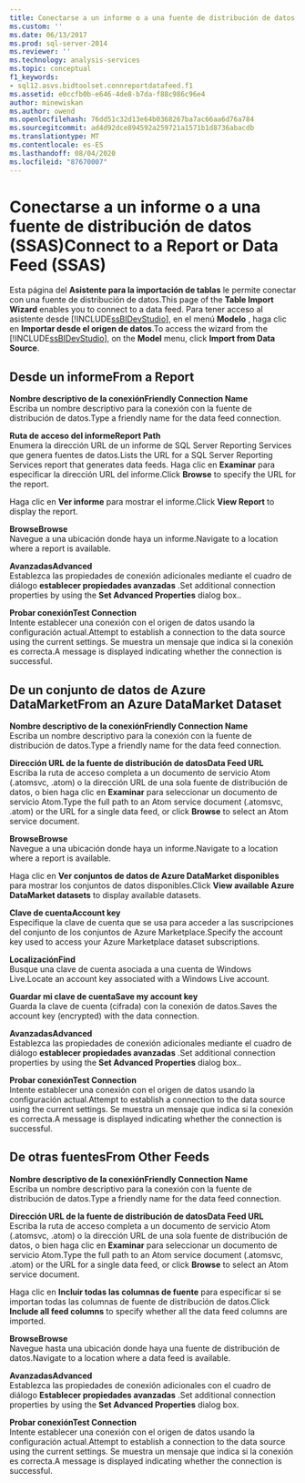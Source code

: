 ```yaml
---
title: Conectarse a un informe o a una fuente de distribución de datos (SSAS) | Microsoft Docs
ms.custom: ''
ms.date: 06/13/2017
ms.prod: sql-server-2014
ms.reviewer: ''
ms.technology: analysis-services
ms.topic: conceptual
f1_keywords:
- sql12.asvs.bidtoolset.connreportdatafeed.f1
ms.assetid: e0ccfb0b-e646-4de8-b7da-f88c986c96e4
author: minewiskan
ms.author: owend
ms.openlocfilehash: 76dd51c32d13e64b0368267ba7ac66aa6d76a784
ms.sourcegitcommit: ad4d92dce894592a259721a1571b1d8736abacdb
ms.translationtype: MT
ms.contentlocale: es-ES
ms.lasthandoff: 08/04/2020
ms.locfileid: "87670007"
---
```

# <a name="connect-to-a-report-or-data-feed-ssas"></a><span data-ttu-id="14bdc-102">Conectarse a un informe o a una fuente de distribución de datos (SSAS)</span><span class="sxs-lookup"><span data-stu-id="14bdc-102">Connect to a Report or Data Feed (SSAS)</span></span>
  <span data-ttu-id="14bdc-103">Esta página del **Asistente para la importación de tablas** le permite conectar con una fuente de distribución de datos.</span><span class="sxs-lookup"><span data-stu-id="14bdc-103">This page of the **Table Import Wizard** enables you to connect to a data feed.</span></span> <span data-ttu-id="14bdc-104">Para tener acceso al asistente desde [!INCLUDE[ssBIDevStudio](../includes/ssbidevstudio-md.md)], en el menú **Modelo** , haga clic en **Importar desde el origen de datos**.</span><span class="sxs-lookup"><span data-stu-id="14bdc-104">To access the wizard from the [!INCLUDE[ssBIDevStudio](../includes/ssbidevstudio-md.md)], on the **Model** menu, click **Import from Data Source**.</span></span>  
  
## <a name="from-a-report"></a><span data-ttu-id="14bdc-105">Desde un informe</span><span class="sxs-lookup"><span data-stu-id="14bdc-105">From a Report</span></span>  
 <span data-ttu-id="14bdc-106">**Nombre descriptivo de la conexión**</span><span class="sxs-lookup"><span data-stu-id="14bdc-106">**Friendly Connection Name**</span></span>  
 <span data-ttu-id="14bdc-107">Escriba un nombre descriptivo para la conexión con la fuente de distribución de datos.</span><span class="sxs-lookup"><span data-stu-id="14bdc-107">Type a friendly name for the data feed connection.</span></span>  
  
 <span data-ttu-id="14bdc-108">**Ruta de acceso del informe**</span><span class="sxs-lookup"><span data-stu-id="14bdc-108">**Report Path**</span></span>  
 <span data-ttu-id="14bdc-109">Enumera la dirección URL de un informe de SQL Server Reporting Services que genera fuentes de datos.</span><span class="sxs-lookup"><span data-stu-id="14bdc-109">Lists the URL for a SQL Server Reporting Services report that generates data feeds.</span></span> <span data-ttu-id="14bdc-110">Haga clic en **Examinar** para especificar la dirección URL del informe.</span><span class="sxs-lookup"><span data-stu-id="14bdc-110">Click **Browse** to specify the URL for the report.</span></span>  
  
 <span data-ttu-id="14bdc-111">Haga clic en **Ver informe** para mostrar el informe.</span><span class="sxs-lookup"><span data-stu-id="14bdc-111">Click **View Report** to display the report.</span></span>  
  
 <span data-ttu-id="14bdc-112">**Browse**</span><span class="sxs-lookup"><span data-stu-id="14bdc-112">**Browse**</span></span>  
 <span data-ttu-id="14bdc-113">Navegue a una ubicación donde haya un informe.</span><span class="sxs-lookup"><span data-stu-id="14bdc-113">Navigate to a location where a report is available.</span></span>  
  
 <span data-ttu-id="14bdc-114">**Avanzadas**</span><span class="sxs-lookup"><span data-stu-id="14bdc-114">**Advanced**</span></span>  
 <span data-ttu-id="14bdc-115">Establezca las propiedades de conexión adicionales mediante el cuadro de diálogo **establecer propiedades avanzadas** .</span><span class="sxs-lookup"><span data-stu-id="14bdc-115">Set additional connection properties by using the **Set Advanced Properties** dialog box..</span></span>  
  
 <span data-ttu-id="14bdc-116">**Probar conexión**</span><span class="sxs-lookup"><span data-stu-id="14bdc-116">**Test Connection**</span></span>  
 <span data-ttu-id="14bdc-117">Intente establecer una conexión con el origen de datos usando la configuración actual.</span><span class="sxs-lookup"><span data-stu-id="14bdc-117">Attempt to establish a connection to the data source using the current settings.</span></span> <span data-ttu-id="14bdc-118">Se muestra un mensaje que indica si la conexión es correcta.</span><span class="sxs-lookup"><span data-stu-id="14bdc-118">A message is displayed indicating whether the connection is successful.</span></span>  
  
## <a name="from-an-azure-datamarket-dataset"></a><span data-ttu-id="14bdc-119">De un conjunto de datos de Azure DataMarket</span><span class="sxs-lookup"><span data-stu-id="14bdc-119">From an Azure DataMarket Dataset</span></span>  
 <span data-ttu-id="14bdc-120">**Nombre descriptivo de la conexión**</span><span class="sxs-lookup"><span data-stu-id="14bdc-120">**Friendly Connection Name**</span></span>  
 <span data-ttu-id="14bdc-121">Escriba un nombre descriptivo para la conexión con la fuente de distribución de datos.</span><span class="sxs-lookup"><span data-stu-id="14bdc-121">Type a friendly name for the data feed connection.</span></span>  
  
 <span data-ttu-id="14bdc-122">**Dirección URL de la fuente de distribución de datos**</span><span class="sxs-lookup"><span data-stu-id="14bdc-122">**Data Feed URL**</span></span>  
 <span data-ttu-id="14bdc-123">Escriba la ruta de acceso completa a un documento de servicio Atom (.atomsvc, .atom) o la dirección URL de una sola fuente de distribución de datos, o bien haga clic en **Examinar** para seleccionar un documento de servicio Atom.</span><span class="sxs-lookup"><span data-stu-id="14bdc-123">Type the full path to an Atom service document (.atomsvc, .atom) or the URL for a single data feed, or click **Browse** to select an Atom service document.</span></span>  
  
 <span data-ttu-id="14bdc-124">**Browse**</span><span class="sxs-lookup"><span data-stu-id="14bdc-124">**Browse**</span></span>  
 <span data-ttu-id="14bdc-125">Navegue a una ubicación donde haya un informe.</span><span class="sxs-lookup"><span data-stu-id="14bdc-125">Navigate to a location where a report is available.</span></span>  
  
 <span data-ttu-id="14bdc-126">Haga clic en **Ver conjuntos de datos de Azure DataMarket disponibles** para mostrar los conjuntos de datos disponibles.</span><span class="sxs-lookup"><span data-stu-id="14bdc-126">Click **View available Azure DataMarket datasets** to display available datasets.</span></span>  
  
 <span data-ttu-id="14bdc-127">**Clave de cuenta**</span><span class="sxs-lookup"><span data-stu-id="14bdc-127">**Account key**</span></span>  
 <span data-ttu-id="14bdc-128">Especifique la clave de cuenta que se usa para acceder a las suscripciones del conjunto de los conjuntos de Azure Marketplace.</span><span class="sxs-lookup"><span data-stu-id="14bdc-128">Specify the account key used to access your Azure Marketplace dataset subscriptions.</span></span>  
  
 <span data-ttu-id="14bdc-129">**Localización**</span><span class="sxs-lookup"><span data-stu-id="14bdc-129">**Find**</span></span>  
 <span data-ttu-id="14bdc-130">Busque una clave de cuenta asociada a una cuenta de Windows Live.</span><span class="sxs-lookup"><span data-stu-id="14bdc-130">Locate an account key associated with a Windows Live account.</span></span>  
  
 <span data-ttu-id="14bdc-131">**Guardar mi clave de cuenta**</span><span class="sxs-lookup"><span data-stu-id="14bdc-131">**Save my account key**</span></span>  
 <span data-ttu-id="14bdc-132">Guarda la clave de cuenta (cifrada) con la conexión de datos.</span><span class="sxs-lookup"><span data-stu-id="14bdc-132">Saves the account key (encrypted) with the data connection.</span></span>  
  
 <span data-ttu-id="14bdc-133">**Avanzadas**</span><span class="sxs-lookup"><span data-stu-id="14bdc-133">**Advanced**</span></span>  
 <span data-ttu-id="14bdc-134">Establezca las propiedades de conexión adicionales mediante el cuadro de diálogo **establecer propiedades avanzadas** .</span><span class="sxs-lookup"><span data-stu-id="14bdc-134">Set additional connection properties by using the **Set Advanced Properties** dialog box..</span></span>  
  
 <span data-ttu-id="14bdc-135">**Probar conexión**</span><span class="sxs-lookup"><span data-stu-id="14bdc-135">**Test Connection**</span></span>  
 <span data-ttu-id="14bdc-136">Intente establecer una conexión con el origen de datos usando la configuración actual.</span><span class="sxs-lookup"><span data-stu-id="14bdc-136">Attempt to establish a connection to the data source using the current settings.</span></span> <span data-ttu-id="14bdc-137">Se muestra un mensaje que indica si la conexión es correcta.</span><span class="sxs-lookup"><span data-stu-id="14bdc-137">A message is displayed indicating whether the connection is successful.</span></span>  
  
## <a name="from-other-feeds"></a><span data-ttu-id="14bdc-138">De otras fuentes</span><span class="sxs-lookup"><span data-stu-id="14bdc-138">From Other Feeds</span></span>  
 <span data-ttu-id="14bdc-139">**Nombre descriptivo de la conexión**</span><span class="sxs-lookup"><span data-stu-id="14bdc-139">**Friendly Connection Name**</span></span>  
 <span data-ttu-id="14bdc-140">Escriba un nombre descriptivo para la conexión con la fuente de distribución de datos.</span><span class="sxs-lookup"><span data-stu-id="14bdc-140">Type a friendly name for the data feed connection.</span></span>  
  
 <span data-ttu-id="14bdc-141">**Dirección URL de la fuente de distribución de datos**</span><span class="sxs-lookup"><span data-stu-id="14bdc-141">**Data Feed URL**</span></span>  
 <span data-ttu-id="14bdc-142">Escriba la ruta de acceso completa a un documento de servicio Atom (.atomsvc, .atom) o la dirección URL de una sola fuente de distribución de datos, o bien haga clic en **Examinar** para seleccionar un documento de servicio Atom.</span><span class="sxs-lookup"><span data-stu-id="14bdc-142">Type the full path to an Atom service document (.atomsvc, .atom) or the URL for a single data feed, or click **Browse** to select an Atom service document.</span></span>  
  
 <span data-ttu-id="14bdc-143">Haga clic en **Incluir todas las columnas de fuente** para especificar si se importan todas las columnas de fuente de distribución de datos.</span><span class="sxs-lookup"><span data-stu-id="14bdc-143">Click **Include all feed columns** to specify whether all the data feed columns are imported.</span></span>  
  
 <span data-ttu-id="14bdc-144">**Browse**</span><span class="sxs-lookup"><span data-stu-id="14bdc-144">**Browse**</span></span>  
 <span data-ttu-id="14bdc-145">Navegue hasta una ubicación donde haya una fuente de distribución de datos.</span><span class="sxs-lookup"><span data-stu-id="14bdc-145">Navigate to a location where a data feed is available.</span></span>  
  
 <span data-ttu-id="14bdc-146">**Avanzadas**</span><span class="sxs-lookup"><span data-stu-id="14bdc-146">**Advanced**</span></span>  
 <span data-ttu-id="14bdc-147">Establezca las propiedades de conexión adicionales con el cuadro de diálogo **Establecer propiedades avanzadas** .</span><span class="sxs-lookup"><span data-stu-id="14bdc-147">Set additional connection properties by using the **Set Advanced Properties** dialog box.</span></span>  
  
 <span data-ttu-id="14bdc-148">**Probar conexión**</span><span class="sxs-lookup"><span data-stu-id="14bdc-148">**Test Connection**</span></span>  
 <span data-ttu-id="14bdc-149">Intente establecer una conexión con el origen de datos usando la configuración actual.</span><span class="sxs-lookup"><span data-stu-id="14bdc-149">Attempt to establish a connection to the data source using the current settings.</span></span> <span data-ttu-id="14bdc-150">Se muestra un mensaje que indica si la conexión es correcta.</span><span class="sxs-lookup"><span data-stu-id="14bdc-150">A message is displayed indicating whether the connection is successful.</span></span>  
  
  
